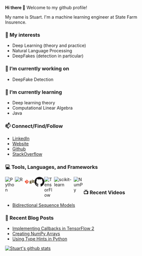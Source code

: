 **Hi there 👋**  Welcome to my github profile!

My name is Stuart.
I'm a machine learning engineer at State Farm Insurence.

<!--
**sjmiller8182/sjmiller8182** is a ✨ _special_ ✨ 
repository because its `README.md` (this file) 
appears on your GitHub profile.

Here are some ideas to get you started:

- 🔭 I’m currently working on ...
- 🌱 I’m currently learning ...
- 👯 I’m looking to collaborate on ...
- 🤔 I’m looking for help with ...
- 💬 Ask me about ...
- 📫 How to reach me: ...
- 😄 Pronouns: ...
- ⚡ Fun fact: ...
-->

### 🤔 My interests

* Deep Learning (theory and practice)
* Natural Language Processing
* DeepFakes (detection in particular)

### 🔭 I’m currently working on

* DeepFake Detection

### 🌱 I’m currently learning

* Deep learning theory
* Computational Linear Algebra
* Java

### 📫 Connect/Find/Follow

* [LinkedIn](https://www.linkedin.com/in/stuartjmiller/)
* [Website](https://sjmiller8182.github.io/)
* [Github](https://github.com/sjmiller8182)
* [StackOverflow](https://stackoverflow.com/users/8088586/s-m)
<!--* [Youtube](https://www.youtube.com/channel/UC4AwOfXYCvG3UC66VQL2tnA/)-->

### :computer: Tools, Languages, and Frameworks

[<img align="left" alt="Python" width="32px" src="https://upload.wikimedia.org/wikipedia/commons/thumb/c/c3/Python-logo-notext.svg/200px-Python-logo-notext.svg.png" />][GitHub]
[<img align="left" alt="R" width="32px" src="https://upload.wikimedia.org/wikipedia/commons/thumb/1/1b/R_logo.svg/512px-R_logo.svg.png" />][GitHub]
[<img align="left" alt="Git" width="32px" src="https://raw.githubusercontent.com/github/explore/80688e429a7d4ef2fca1e82350fe8e3517d3494d/topics/git/git.png" />][GitHub]
[<img align="left" alt="GitHub" width="32px" src="https://raw.githubusercontent.com/github/explore/78df643247d429f6cc873026c0622819ad797942/topics/github/github.png" />][GitHub]
[<img align="left" alt="TensorFlow" width="32px" src="https://upload.wikimedia.org/wikipedia/commons/2/2d/Tensorflow_logo.svg" />][GitHub]
[<img align="left" alt="scikit-learn" width="64px" src="https://upload.wikimedia.org/wikipedia/commons/0/05/Scikit_learn_logo_small.svg" />][GitHub]
[<img align="left" alt="NumPy" width="32px" src="https://user-images.githubusercontent.com/98330/63813335-20cd4b80-c8e2-11e9-9c04-e4dbf7285aa1.png" />][GitHub]

<br />

### :tv: Recent Videos

* [Bidirectional Sequence Models](https://vimeo.com/477833481)

### :scroll: Recent Blog Posts

* [Implementing Callbacks in TensorFlow 2](https://sjmiller8182.github.io/posts/2020/11/keras-callbacks/)
* [Creating NumPy Arrays](https://sjmiller8182.github.io/posts/2020/05/creating-numpy-arrays/)
* [Using Type Hints in Python](https://sjmiller8182.github.io/posts/2020/03/blog-post-2/)

[![Stuart's github stats](https://github-readme-stats.vercel.app/api?username=sjmiller8182)](https://github.com/anuraghazra/github-readme-stats)

[GitHub]: https://github.com/sjmiller8182
